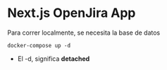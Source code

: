 # Next.js OpenJira App

Para correr localmente, se necesita la base de datos

```
docker-compose up -d
```

* El -d, significa **detached**
